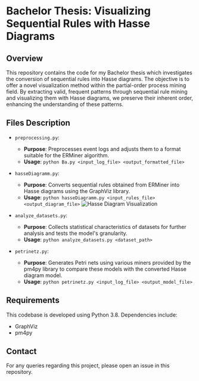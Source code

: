# Bachelor Thesis: Visualizing Sequential Rules with Hasse Diagrams

## Overview
This repository contains the code for my Bachelor thesis which investigates the conversion of sequential rules into Hasse diagrams. The objective is to offer a novel visualization method within the partial-order process mining field. By extracting valid, frequent patterns through sequential rule mining and visualizing them with Hasse diagrams, we preserve their inherent order, enhancing the understanding of these patterns.

## Files Description

- `preprocessing.py`:
  - **Purpose**: Preprocesses event logs and adjusts them to a format suitable for the ERMiner algorithm.
  - **Usage**: `python Ba.py <input_log_file> <output_formatted_file>`

- `hasseDiagramm.py`:
  - **Purpose**: Converts sequential rules obtained from ERMiner into Hasse diagrams using the GraphViz library.
  - **Usage**: `python hasseDiagramm.py <input_rules_file> <output_diagram_file>`
  ![Hasse Diagram Visualization](https://github.com/LoliSySh/conversion-of-sequential-rules-to-HD/assets/156702881/7adc3093-ad24-4a3f-83ba-2af1385e58ff)

- `analyze_datasets.py`:
  - **Purpose**: Collects statistical characteristics of datasets for further analysis and tests the model's granularity.
  - **Usage**: `python analyze_datasets.py <dataset_path>`

- `petrinetz.py`:
  - **Purpose**: Generates Petri nets using various miners provided by the pm4py library to compare these models with the converted Hasse diagram model.
  - **Usage**: `python petrinetz.py <input_log_file> <output_model_file>`


## Requirements
This codebase is developed using Python 3.8. Dependencies include:
- GraphViz
- pm4py

## Contact
For any queries regarding this project, please open an issue in this repository.
